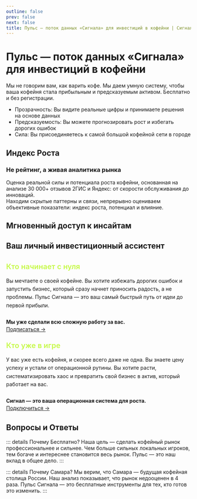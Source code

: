 ```yaml
---
outline: false
prev: false
next: false
title: Пульс — поток данных «Сигнала» для инвестиций в кофейни | Сигнал
---
```


# Пульс — поток данных «Сигнала» для инвестиций в кофейни

Мы не говорим вам, как варить кофе. Мы даем умную систему, чтобы ваша кофейня стала прибыльным и предсказуемым активом. Бесплатно и без регистрации.

- Прозрачность: Вы видите реальные цифры и принимаете решения на основе данных
- Предсказуемость: Вы можете прогнозировать рост и избегать дорогих ошибок
- Сила: Вы присоединяетесь к самой большой кофейной сети в городе

## Индекс Роста

### Не рейтинг, а живая аналитика рынка

Оценка реальной силы и потенциала роста кофейни, основанная на анализе 30 000+ отзывов 2ГИС и Яндекс: от скорости обслуживания до инноваций.
<br>
Находим скрытые паттерны и связи, непрерывно оцениваем объективные показатели: индекс роста, потенциал и влияние.

<IndexAbout />

## Мгновенный доступ к инсайтам

<IndexPlans />

## Ваш личный инвестиционный ассистент

<div style="display: grid; grid-template-columns: repeat(auto-fit, minmax(300px, 1fr)); gap: 1.5rem; margin: 2rem 0;">

  <div class="project-card">
    <div>
      <h3 style="color: #C5F946; margin: 0 0 1rem 0; font-size: 1.25rem; font-weight: 600;">Кто начинает с нуля</h3>
      <p style="margin: 0; line-height: 1.6; color: var(--vp-c-text-1);">Вы мечтаете о своей кофейне. Вы хотите избежать дорогих ошибок и запустить бизнес, который сразу начнет приносить радость, а не проблемы. Пульс Сигнала — это ваш самый быстрый путь от идеи до первой прибыли. <br><br> <strong>Мы уже сделали всю сложную работу за вас.</strong></p>
    </div>
    <a href="https://t.me/runScale" class="project-button">
      Подписаться →
    </a>
  </div>

  <div class="project-card">
    <div>
      <h3 style="color: #C5F946; margin: 0 0 1rem 0; font-size: 1.25rem; font-weight: 600;">Кто уже в игре</h3>
      <p style="margin: 0; line-height: 1.6; color: var(--vp-c-text-1);">У вас уже есть кофейня, и скорее всего даже не одна. Вы знаете цену успеху и устали от операционной рутины. Вы хотите расти, систематизировать хаос и превратить свой бизнес в актив, который работает на вас. <br><br> <strong>Сигнал — это ваша операционная система для роста.</strong></p>
    </div>
    <a href="/brew/membership" class="project-button">
      Подключиться →
    </a>
  </div>

</div>

<style>
/* Контейнер для карточек - используем уникальные классы */
.features-container-brew {
  display: grid !important;
  grid-template-columns: 1fr 1fr !important;
  gap: 16px !important;
  margin: 32px 0 !important;
}

/* --- СТИЛИ КАРТОЧКИ --- */
.feature-card-brew {
  background-color: #f6f6f7 !important;
  border: none !important;
  border-radius: 12px !important;
  padding: 24px 20px !important;
  height: 100% !important;
}

/* Стили для ТЁМНОЙ темы */
:root.dark .feature-card-brew {
  background-color: var(--vp-c-bg-soft) !important;
}

/* --- СТИЛИ ЗАГОЛОВКА --- */
.feature-card-brew h3 {
  color: var(--vp-c-text-1) !important;
  font-size: 15px !important;
  line-height: 1.3 !important;
  margin-top: 0 !important;
  margin-bottom: 8px !important;
  font-weight: 600 !important;
}

/* Цвет заголовка для ТЁМНОЙ темы */
:root.dark .feature-card-brew h3 {
  color: #c5f946 !important;
}

.feature-card-brew p {
  color: var(--vp-c-text-2) !important;
  font-size: 12px !important;
  line-height: 1.5 !important;
  margin: 0 !important;
}

/* Мобильная адаптация */
@media (max-width: 640px) {
  .features-container-brew {
    grid-template-columns: 1fr !important;
  }
}
</style>

## Вопросы и Ответы

::: details Почему Бесплатно?
Наша цель — сделать кофейный рынок профессиональнее и сильнее. Чем больше сильных локальных игроков, тем богаче и интереснее становится весь рынок. Пульс — это наш вклад в общее дело.
:::

::: details Почему Самара?
Мы верим, что Самара — будущая кофейная столица России. Наш анализ показывает, что рынок недооценен в 4 раза. Пульс Сигнала — это бесплатные инструменты для тех, кто готов это изменить.
:::

<PulseSubscribeBanner />
